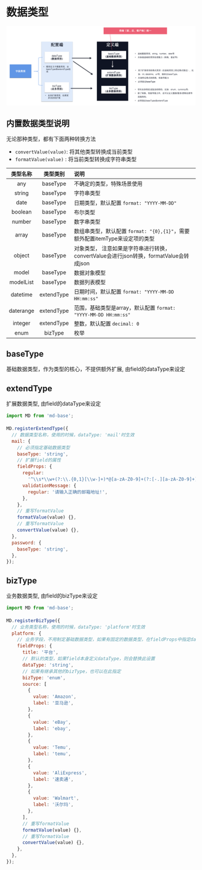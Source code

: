 # 数据类型

![数据类型说明](../../public/datatype.png)

## 内置数据类型说明

无论那种类型，都有下面两种转换方法

- `convertValue(value)`: 将其他类型转换成当前类型
- `formatValue(value)` : 将当前类型转换成字符串类型

| 类型名称  |  类型类别  | 说明                                                                                   |
| :-------: | :--------: | :------------------------------------------------------------------------------------- |
|    any    |  baseType  | 不确定的类型，特殊场景使用                                                             |
|  string   |  baseType  | 字符串类型                                                                             |
|   date    |  baseType  | 日期类型，默认配置 `format: "YYYY-MM-DD"`                                              |
|  boolean  |  baseType  | 布尔类型                                                                               |
|  number   |  baseType  | 数字串类型                                                                             |
|   array   |  baseType  | 数组串类型，默认配置 `format: "{0},{1}"`，需要额外配置itemType来设定项的类型            |
|  object   |  baseType  | 对象类型， 注意如果是字符串进行转换，convertValue会进行json转换，formatValue会转成json |
|  model   |  baseType  | 数据对象模型 |
|  modelList   |  baseType  | 数据列表模型 |
| datetime  | extendType | 日期时间，默认配置 `format: "YYYY-MM-DD HH:mm:ss"`                                     |
| daterange | extendType | 范围，基础类型是array，默认配置 `format: "YYYY-MM-DD HH:mm:ss"`                                         |
|  integer  | extendType | 整数，默认配置 `decimal: 0`                                                            |
|   enum    |  bizType   | 枚举                                                                                   |

## baseType

基础数据类型，作为类型的核心，不提供额外扩展, 由field的dataType来设定

## extendType

扩展数据类型, 由field的dataType来设定

```javascript
import MD from 'md-base';

MD.registerExtendType({
  // 数据类型名称，使用的时候，dataType: 'mail'时生效
  mail: {
    // 必须指定基础数据类型
    baseType: 'string',
    // 扩展field的属性
    fieldProps: {
      regular:
        '^\\s*\\w+(?:\\.{0,1}[\\w-]+)*@[a-zA-Z0-9]+(?:[-.][a-zA-Z0-9]+)*\\.[a-zA-Z]+\\s*$',
      validationMessage: {
        regular: '请输入正确的邮箱地址!',
      },
    },
    // 重写formatValue
    formatValue(value) {},
    // 重写formatValue
    convertValue(value) {},
  },
  password: {
    baseType: 'string',
  },
});
```

## bizType

业务数据类型, 由field的bizType来设定

```javascript
import MD from 'md-base';

MD.registerBizType({
  // 业务类型名称，使用的时候，dataType: 'platform'时生效
  platform: {
    // 业务字段，不用制定基础数据类型，如果有固定的数据类型，在fieldProps中指定dataType即可
    fieldProps: {
      title: '平台',
      // 默认的类型，如果field本身定义dataType，则会替换此设置
      dataType: 'string',
      // 如果有继承其他的bizType，也可以在此指定
      bizType: 'enum',
      source: [
        {
          value: 'Amazon',
          label: '亚马逊',
        },
        {
          value: 'eBay',
          label: 'ebay',
        },
        {
          value: 'Temu',
          label: 'temu',
        },
        {
          value: 'AliExpress',
          label: '速卖通',
        },
        {
          value: 'Walmart',
          label: '沃尔玛',
        },
      ],
      // 重写formatValue
      formatValue(value) {},
      // 重写formatValue
      convertValue(value) {},
    },
  },
});
```
